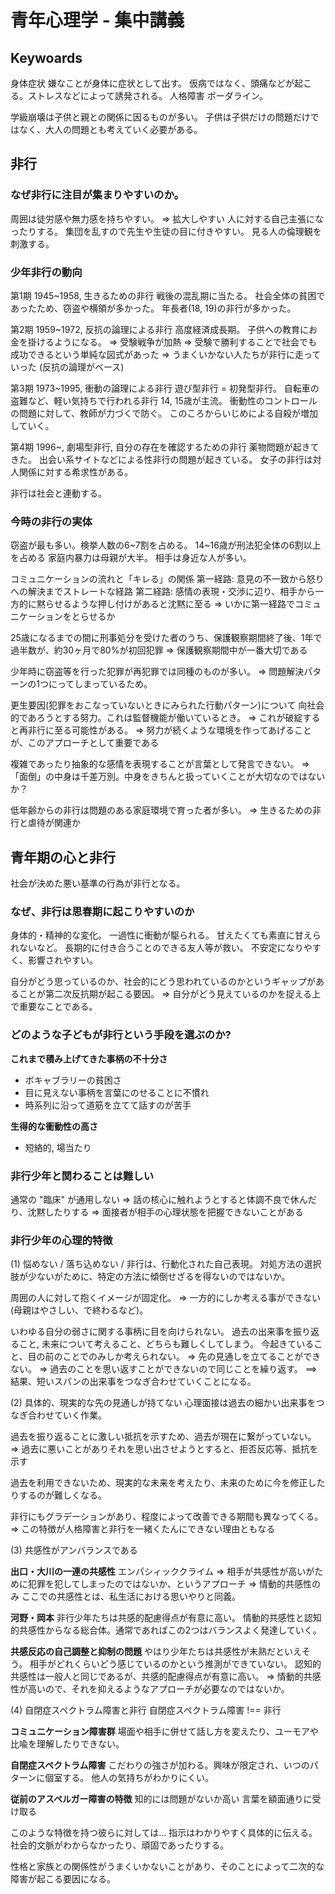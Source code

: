 # 青年心理学 - 集中講義

## Keywoards
身体症状
嫌なことが身体に症状として出す。
仮病ではなく、頭痛などが起こる。ストレスなどによって誘発される。
人格障害
ボーダライン。

学級崩壊は子供と親との関係に因るものが多い。
子供は子供だけの問題だけではなく、大人の問題とも考えていく必要がある。

## 非行
### なぜ非行に注目が集まりやすいのか。
周囲は徒労感や無力感を持ちやすい。 => 拡大しやすい
人に対する自己主張になったりする。
集団を乱すので先生や生徒の目に付きやすい。
見る人の倫理観を刺激する。

### 少年非行の動向
第1期 1945~1958, 生きるための非行
戦後の混乱期に当たる。
社会全体の貧困であったため、窃盗や横領が多かった。
年長者(18, 19)の非行が多かった。

第2期 1959~1972, 反抗の論理による非行
高度経済成長期。
子供への教育にお金を掛けるようになる。
=> 受験戦争が加熱
=> 受験で勝利することで社会でも成功できるという単純な図式があった
=> うまくいかない人たちが非行に走っていった (反抗の論理がベース)

第3期 1973~1995, 衝動の論理による非行
遊び型非行 = 初発型非行。
自転車の盗難など、軽い気持ちで行われる非行
14, 15歳が主流。
衝動性のコントロールの問題に対して、教師が力づくで防ぐ。
このころからいじめによる自殺が増加していく。

第4期 1996~, 劇場型非行, 自分の存在を確認するための非行
薬物問題が起きてきた。
出会い系サイトなどによる性非行の問題が起きている。
女子の非行は対人関係に対する希求性がある。

非行は社会と連動する。

### 今時の非行の実体
窃盗が最も多い。検挙人数の6~7割を占める。
14~16歳が刑法犯全体の6割以上を占める
家庭内暴力は母親が大半。
相手は身近な人が多い。

コミュニケーションの流れと「キレる」の関係
第一経路: 意見の不一致から怒りへの解決までストレートな経路
第二経路: 感情の表現・交渉に辺り、相手から一方的に黙らせるような押し付けがあると沈黙に至る
=> いかに第一経路でコミュニケーションをとらせるか

25歳になるまでの間に刑事処分を受けた者のうち、保護観察期間終了後、1年で過半数が、約30ヶ月で80%が初回犯罪
=> 保護観察期間中が一番大切である

少年時に窃盗等を行った犯罪が再犯罪では同種のものが多い。
=> 問題解決パターンの1つにってしまっているため。

更生要因(犯罪をおこなっていないときにみられた行動パターン)について
向社会的であろうとする努力。これは監督機能が働いているとき。
=> これが破綻すると再非行に至る可能性がある。
=> 努力が続くような環境を作ってあげることが、このアプローチとして重要である

複雑であったり抽象的な感情を表現することが言葉として発言できない。
=> 「面倒」の中身は千差万別。中身をきちんと扱っていくことが大切なのではないか？

低年齢からの非行は問題のある家庭環境で育った者が多い。
=> 生きるための非行と虐待が関連か

## 青年期の心と非行
社会が決めた悪い基準の行為が非行となる。

### なぜ、非行は思春期に起こりやすいのか
身体的・精神的な変化。
一過性に衝動が駆られる。
甘えたくても素直に甘えられないなど。
長期的に付き合うことのできる友人等が救い。
不安定になりやすく、影響されやすい。

自分がどう思っているのか、社会的にどう思われているのかというギャップがあることが第二次反抗期が起こる要因。
=> 自分がどう見えているのかを捉える上で重要なことである。

### どのような子どもが非行という手段を選ぶのか?
**これまで積み上げてきた事柄の不十分さ**
 * ボキャブラリーの貧困さ
 * 目に見えない事柄を言葉にのせることに不慣れ
 * 時系列に沿って道筋を立てて話すのが苦手

**生得的な衝動性の高さ**

 * 短絡的, 場当たり

### 非行少年と関わることは難しい
通常の "臨床" が通用しない
=> 話の核心に触れようとすると体調不良で休んだり、沈黙したりする
=> 面接者が相手の心理状態を把握できないことがある

### 非行少年の心理的特徴
(1) 悩めない / 落ち込めない / 
非行は、行動化された自己表現。
対処方法の選択肢が少ないがために、特定の方法に傾倒せざるを得ないのではないか。

周囲の人に対して抱くイメージが固定化。
=> 一方的にしか考える事ができない (母親はやさしい、で終わるなど)。

いわゆる自分の弱さに関する事柄に目を向けられない。
過去の出来事を振り返ること, 未来について考えること、どちらも難しくしてしまう。
今起きていること、目の前のことでのみしか考えられない。
=> 先の見通しを立てることができない。
=> 過去のことを思い返すことができないので同じことを繰り返す。
==> 結果、短いスパンの出来事をつなぎ合わせていくことになる。

(2) 具体的、現実的な先の見通しが持てない
心理面接は過去の細かい出来事をつなぎ合わせていく作業。

過去を振り返ることに激しい抵抗を示すため、過去が現在に繋がっていない。
=> 過去に悪いことがありそれを思い出させようとすると、拒否反応等、抵抗を示す

過去を利用できないため、現実的な未来を考えたり、未来のために今を修正したりするのが難しくなる。

非行にもグラデーションがあり、程度によって改善できる期間も異なってくる。
=> この特徴が人格障害と非行を一緒くたんにできない理由ともなる

(3) 共感性がアンバランスである

__出口・大川の一連の共感性__
エンパシィッククライム
=> 相手が共感性が高いがために犯罪を犯してしまったのではないか、というアプローチ
=> 情動的共感性のみ
ここでの共感性とは、私生活における思いやりと同義。

__河野・岡本__
非行少年たちは共感的配慮得点が有意に高い。
情動的共感性と認知的共感性からなる総合体。通常であればこの2つはバランスよく発達していく。

**共感反応の自己調整と抑制の問題**
やはり少年たちは共感性が未熟だといえそう。
相手がどれくらいどう感じているのかという推測ができていない。
認知的共感性は一般人と同じであるが、共感的配慮得点が有意に高い。
=> 情動的共感性が高いので、それを抑えるようなアプローチが必要なのではないか。

(4) 自閉症スペクトラム障害と非行
自閉症スペクトラム障害 !== 非行

**コミュニケーション障害群**
場面や相手に併せて話し方を変えたり、ユーモアや比喩を理解したりできない。

**自閉症スペクトラム障害**
こだわりの強さが加わる。興味が限定され、いつのパターンに個室する。
他人の気持ちがわかりにくい。

**従前のアスペルガー障害の特徴**
知的には問題がないか高い
言葉を額面通りに受け取る

このような特徴を持つ彼らに対しては...
指示はわかりやすく具体的に伝える。
社会的文脈がわからなかったり、頑固であったりする。

性格と家族との関係性がうまくいかないことがあり、そのことによって二次的な障害が起こる要因になる。
